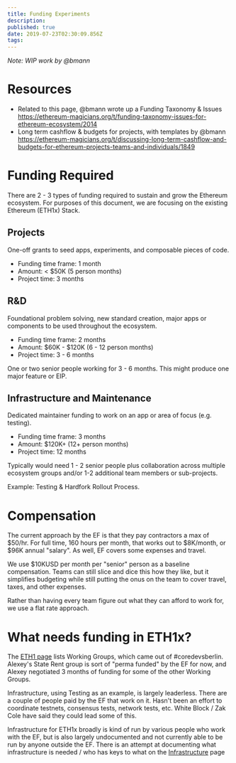 ```yaml
---
title: Funding Experiments
description: 
published: true
date: 2019-07-23T02:30:09.856Z
tags: 
---
```


_Note: WIP work by @bmann_

# Resources

* Related to this page, @bmann wrote up a Funding Taxonomy & Issues https://ethereum-magicians.org/t/funding-taxonomy-issues-for-ethereum-ecosystem/2014
* Long term cashflow & budgets for projects, with templates by @bmann https://ethereum-magicians.org/t/discussing-long-term-cashflow-and-budgets-for-ethereum-projects-teams-and-individuals/1849

# Funding Required

There are 2 - 3 types of funding required to sustain and grow the Ethereum ecosystem. For purposes of this document, we are focusing on the existing Ethereum (ETH1x) Stack.

## Projects

One-off grants to seed apps, experiments, and composable pieces of code.

* Funding time frame: 1 month
* Amount: < $50K (5 person months)
* Project time: 3 months


## R&D

Foundational problem solving, new standard creation, major apps or components to be used throughout the ecosystem.

* Funding time frame: 2 months
* Amount: $60K - $120K (6 - 12 person months)
* Project time: 3 - 6 months

One or two senior people working for 3 - 6 months. This might produce one major feature or EIP.

## Infrastructure and Maintenance

Dedicated maintainer funding to work on an app or area of focus (e.g. testing).

* Funding time frame: 3 months
* Amount: $120K+ (12+ person months)
* Project time: 12 months

Typically would need 1 - 2 senior people plus collaboration across multiple ecosystem groups and/or 1-2 additional team members or sub-projects.

Example: Testing & Hardfork Rollout Process.

# Compensation

The current approach by the EF is that they pay contractors a max of $50/hr. For full time, 160 hours per month, that works out to $8K/month, or $96K annual "salary". As well, EF covers some expenses and travel.

We use $10KUSD per month per "senior" person as a baseline compensation. Teams can still slice and dice this how they like, but it simplifies budgeting while still putting the onus on the team to cover travel, taxes, and other expenses.

Rather than having every team figure out what they can afford to work for, we use a flat rate approach.

# What needs funding in ETH1x?

The [ETH1 page](/eth1) lists Working Groups, which came out of #coredevsberlin. Alexey's State Rent group is sort of "perma funded" by the EF for now, and Alexey negotiated 3 months of funding for some of the other Working Groups.

Infrastructure, using Testing as an example, is largely leaderless. There are a couple of people paid by the EF that work on it. Hasn't been an effort to coordinate testnets, consensus tests, network tests, etc. White Block / Zak Cole have said they could lead some of this.

Infrastructure for ETH1x broadly is kind of run by various people who work with the EF, but is also largely undocumented and not currently able to be run by anyone outside the EF. There is an attempt at documenting what infrastructure is needed / who has keys to what on the [Infrastructure](/infrastructure) page